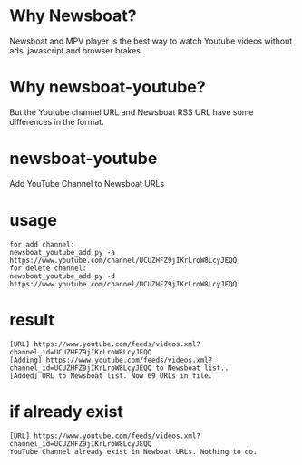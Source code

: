 # Why Newsboat?
Newsboat and MPV player is the best way to watch Youtube videos without ads, javascript and browser brakes.

# Why newsboat-youtube?
But the Youtube channel URL and Newsboat RSS URL have some differences in the format.

# newsboat-youtube
Add YouTube Channel to Newsboat URLs

# usage
```
for add channel:
newsboat_youtube_add.py -a https://www.youtube.com/channel/UCUZHFZ9jIKrLroW8LcyJEQQ
for delete channel:
newsboat_youtube_add.py -d https://www.youtube.com/channel/UCUZHFZ9jIKrLroW8LcyJEQQ
```

# result
```
[URL] https://www.youtube.com/feeds/videos.xml?channel_id=UCUZHFZ9jIKrLroW8LcyJEQQ
[Adding] https://www.youtube.com/feeds/videos.xml?channel_id=UCUZHFZ9jIKrLroW8LcyJEQQ to Newsboat list..
[Added] URL to Newsboat list. Now 69 URLs in file.
```

# if already exist
```
[URL] https://www.youtube.com/feeds/videos.xml?channel_id=UCUZHFZ9jIKrLroW8LcyJEQQ
YouTube Channel already exist in Newboat URLs. Nothing to do.
```
